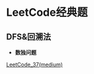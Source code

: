 # LeetCode经典题

## DFS&回溯法

+ **数独问题**

[LeetCode_37(medium)](https://leetcode-cn.com/problems/sudoku-solver/)
